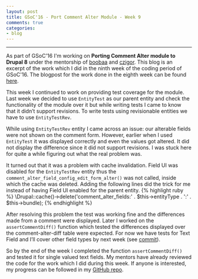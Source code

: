```yaml
---
layout: post
title: GSoC'16 - Port Comment Alter Module - Week 9
comments: true
categories:
- blog
---
```


---

As part of GSoC'16 I'm working on **Porting Comment Alter module to Drupal 8** under the mentorship of [boobaa][] and [czigor][]. This blog is an excerpt of the work which I did in the ninth week of the coding period of GSoC'16. The blogpost for the work done in the eighth week can be found [here][previous_blog].

This week I continued to work on providing test coverage for the module. Last week we decided to use `EntityTest` as our parent entity and check the functionality of the module over it but while writing tests I came to know that it didn’t support revisions. To write tests using revisionable entities we have to use `EntityTestRev`.

While using `EntityTestRev` entity I came across an issue: our alterable fields were not shown on the comment form. However, earlier when I used `EntityTest` it was displayed correctly and even the values got altered. It did not display the difference since it did not support revisions. I was stuck here for quite a while figuring out what the real problem was.

It turned out that it was a problem with cache invalidation. Field UI was disabled for the `EntityTestRev` entity thus the `comment_alter_field_config_edit_form_alter()` was not called, inside which the cache was deleted. Adding the following lines did the trick for me instead of having Field UI enabled for the parent entity.
{% highlight ruby %}
    \Drupal::cache()->delete('comment_alter_fields:' . $this->entityType . ':' . $this->bundle);
{% endhighlight %}


After resolving this problem the test was working fine and the differences made from a comment were displayed. Later I worked on the `assertCommentDiff()` function which tested the differences displayed over the comment-alter-diff table were expected. For now we have tests for Text Field and I’ll cover other field types by next week (see [commit][commit1]).

So by the end of the week I completed the function `assertCommentDiff()` and tested it for single valued text fields. My mentors have already reviewed the code for the work which I did during this week. If anyone is interested, my progress can be followed in my [GitHub repo][github_repo].


[boobaa]:https://www.drupal.org/u/boobaa
[czigor]:https://www.drupal.org/u/czigor
[github_repo]:https://github.com/anchal29/comment_alter
[previous_blog]:../19/GSoC-16-Port-Comment-Alter-Module-Week-8.html
[commit1]:https://github.com/anchal29/comment_alter/commit/92639c8a9e3405cf98fe75b640815e0a561e5a15
